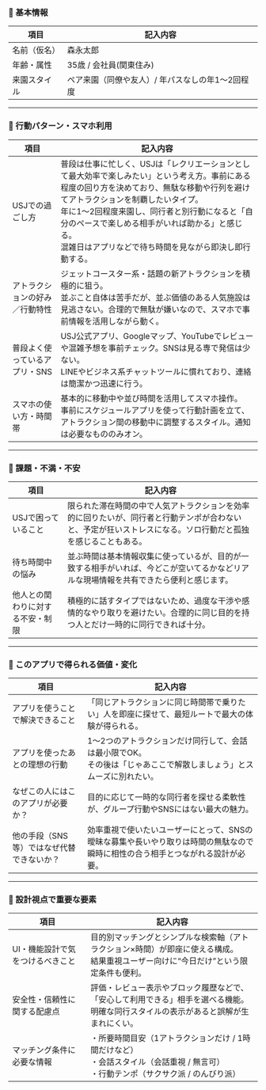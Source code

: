### 🔸 基本情報

| 項目     | 記入内容                           |
| ------ | ------------------------------ |
| 名前（仮名） | 森永太郎                           |
| 年齢・属性  | 35歳 / 会社員(関東住み)                |
| 来園スタイル | ペア来園（同僚や友人）/ 年パスなしの年1〜2回程度<br> |

---

### 🔸 行動パターン・スマホ利用

| 項目               | 記入内容                                                                                                                                                                              |
| ---------------- | --------------------------------------------------------------------------------------------------------------------------------------------------------------------------------- |
| USJでの過ごし方        | 普段は仕事に忙しく、USJは「レクリエーションとして最大効率で楽しみたい」という考え方。事前にある程度の回り方を決めており、無駄な移動や行列を避けてアトラクションを制覇したいタイプ。<br>年に1〜2回程度来園し、同行者と別行動になると「自分のペースで楽しめる相手がいれば助かる」と感じる。<br>混雑日はアプリなどで待ち時間を見ながら即決し即行動する。 |
| アトラクションの好み／行動特性  | ジェットコースター系・話題の新アトラクションを積極的に狙う。<br>並ぶこと自体は苦手だが、並ぶ価値のある人気施設は見逃さない。合理的で無駄が嫌いなので、スマホで事前情報を活用しながら動く。                                                                                   |
| 普段よく使っているアプリ・SNS | USJ公式アプリ、Googleマップ、YouTubeでレビューや混雑予想を事前チェック。SNSは見る専で発信は少ない。<br>LINEやビジネス系チャットツールに慣れており、連絡は簡潔かつ迅速に行う。                                                                              |
| スマホの使い方・時間帯      | 基本的に移動中や並び時間を活用してスマホ操作。<br>事前にスケジュールアプリを使って行動計画を立て、アトラクション間の移動中に調整するスタイル。通知は必要なもののみオン。                                                                                            |

---

### 🔸 課題・不満・不安

| 項目               | 記入内容                                                                           |
| ---------------- | ------------------------------------------------------------------------------ |
| USJで困っていること      | 限られた滞在時間の中で人気アトラクションを効率的に回りたいが、同行者と行動テンポが合わないと、予定が狂いストレスになる。ソロ行動だと孤独を感じることもある。 |
| 待ち時間中の悩み         | 並ぶ時間は基本情報収集に使っているが、目的が一致する相手がいれば、今どこが空いてるかなどリアルな現場情報を共有できたら便利と感じます。            |
| 他人との関わりに対する不安・制限 | 積極的に話すタイプではないため、過度な干渉や感情的なやり取りを避けたい。合理的に同じ目的を持つ人とだけ一時的に同行できれば十分。               |

---

### 🔸 このアプリで得られる価値・変化

| 項目                     | 記入内容                                                              |
| ---------------------- | ----------------------------------------------------------------- |
| アプリを使うことで解決できること       | 「同じアトラクションに同じ時間帯で乗りたい」人を即座に探せて、最短ルートで最大の体験が得られる。                  |
| アプリを使ったあとの理想の行動        | 1〜2つのアトラクションだけ同行して、会話は最小限でOK。<br>その後は「じゃあここで解散しましょう」とスムーズに別れたい。   |
| なぜこの人にはこのアプリが必要か？      | 目的に応じて一時的な同行者を探せる柔軟性が、グループ行動やSNSにはない最大の魅力。                        |
| 他の手段（SNS等）ではなぜ代替できないか？ | 効率重視で使いたいユーザーにとって、SNSの曖昧な募集や長いやり取りは時間の無駄なので瞬時に相性の合う相手とつながれる設計が必要。 |

---

### 🔸 設計視点で重要な要素

| 項目                | 記入内容                                                                          |
| ----------------- | ----------------------------------------------------------------------------- |
| UI・機能設計で気をつけるべきこと | 目的別マッチングとシンプルな検索軸（アトラクション×時間）が即座に使える構成。<br>結果重視ユーザー向けに“今日だけ”という限定条件も便利。       |
| 安全性・信頼性に関する配慮点    | 評価・レビュー表示やブロック履歴などで、「安心して利用できる」相手を選べる機能。<br>明確な同行スタイルの表示があると誤解が生まれにくい。        |
| マッチング条件に必要な情報     | ・所要時間目安（1アトラクションだけ / 1時間だけなど）<br>・会話スタイル（会話重視 / 無言可）<br>・行動テンポ（サクサク派 / のんびり派） |